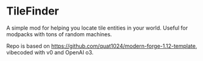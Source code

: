 # TileFinder

A simple mod for helping you locate tile entities in your world. Useful for modpacks with tons of random machines.

Repo is based on https://github.com/quat1024/modern-forge-1.12-template, vibecoded with v0 and OpenAI o3. 

